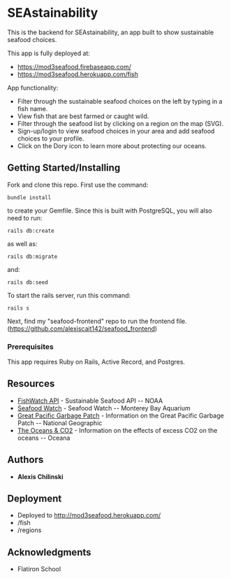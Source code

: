 
# SEAstainability

This is the backend for SEAstainability, an app built to show sustainable seafood choices.

This app is fully deployed at:
* https://mod3seafood.firebaseapp.com/
* https://mod3seafood.herokuapp.com/fish

App functionality:

* Filter through the sustainable seafood choices on the left by typing in a fish name.
* View fish that are best farmed or caught wild.
* Filter through the seafood list by clicking on a region on the map (SVG).
* Sign-up/login to view seafood choices in your area and add seafood choices to your profile.
* Click on the Dory icon to learn more about protecting our oceans.

## Getting Started/Installing

Fork and clone this repo. First use the command:

```
bundle install
```
to create your Gemfile. Since this is built with PostgreSQL, you will also need to run:

```
rails db:create
```
as well as:

```
rails db:migrate
```
and:
```
rails db:seed
```

To start the rails server, run this command:
```
rails s
```

Next, find my "seafood-frontend" repo to run the frontend file. (https://github.com/alexiscait142/seafood_frontend)

### Prerequisites

This app requires Ruby on Rails, Active Record, and Postgres.

## Resources

* [FishWatch API](https://www.fishwatch.gov/developers) - Sustainable Seafood API -- NOAA
* [Seafood Watch](https://www.seafoodwatch.org/) - Seafood Watch -- Monterey Bay Aquarium
* [Great Pacific Garbage Patch](https://www.nationalgeographic.org/encyclopedia/great-pacific-garbage-patch/) - Information on the Great Pacific Garbage Patch -- National Geographic
* [The Oceans & CO2](https://usa.oceana.org/carbon-emissions-are-killing-oceans) - Information on the effects of excess CO2 on the oceans -- Oceana

## Authors

* **Alexis Chilinski**

## Deployment

* Deployed to http://mod3seafood.herokuapp.com/
* /fish
* /regions

## Acknowledgments

* Flatiron School
